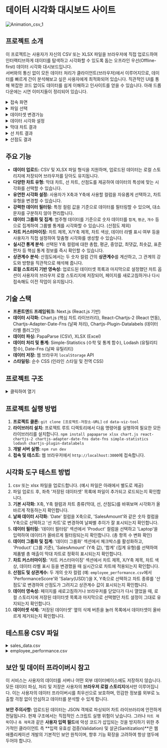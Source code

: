 # 데이터 시각화 대시보드 사이트

![Animation_csv_1](https://github.com/user-attachments/assets/de972f71-2129-4383-bfc1-5a3067abb6e4)

## 프로젝트 소개

이 프로젝트는 사용자가 자신의 CSV 또는 XLSX 파일을 브라우저에 직접 업로드하여 인터랙티브하게 데이터를 탐색하고 시각화할 수 있도록 돕는 오프라인 우선(Offline-first) 데이터 시각화 대시보드입니다.  
서버와의 통신 없이 모든 데이터 처리가 클라이언트(브라우저)에서 이루어지므로, 데이터를 빠르게 간이 분석해보고 싶은 사용자에게 최적화되어 있습니다. 직관적인 UI를 통해 복잡한 코드 없이도 데이터를 쉽게 이해하고 인사이트를 얻을 수 있습니다.
아래 드롭다운에는 시연 이미지들이 정리되어 있습니다.

<details>
<summary>접속 화면</summary>

![image](https://github.com/user-attachments/assets/ba2bb598-6d69-4e5b-b0db-43e92524f45f)

</details>
<details>
<summary>파일 선택</summary>

![image](https://github.com/user-attachments/assets/e2185590-381d-47b5-b616-d7aeb47be74f)

</details>
<details>
<summary>데이터셋 변경가능</summary>

![image](https://github.com/user-attachments/assets/252a07cf-91e8-431b-94a4-a765a9feca22)

</details>
<details>
<summary>데이터 시각화 설정</summary>

![image](https://github.com/user-attachments/assets/265586d2-43f5-44c3-9ba0-e63cc47c0e5a)

</details>
<details>
<summary>막대 차트 결과</summary>

![image](https://github.com/user-attachments/assets/fe16a1bb-9490-4747-a3e9-12d28577eb00)

</details>
<details>
<summary>선 차트 결과</summary>

![image](https://github.com/user-attachments/assets/ef0aad86-f767-49ec-8ba0-72fba37e27c6)

</details>
<details>
<summary>산점도 결과</summary>

![image](https://github.com/user-attachments/assets/205c57e5-aa7f-4165-b2ce-6c397bc69530)

</details>

## 주요 기능

* **데이터 업로드:** CSV 및 XLSX 파일 형식을 지원하며, 업로드된 데이터는 로컬 스토리지에 저장되어 브라우저를 닫아도 유지됩니다.
* **다양한 차트 유형:** 막대 차트, 선 차트, 산점도를 제공하여 데이터의 특성에 맞는 시각화를 선택할 수 있습니다.
* **유연한 시각화 설정:** 사용자가 X축과 Y축에 사용할 컬럼을 자유롭게 선택하고, 차트 유형을 변경할 수 있습니다.
* **강력한 데이터 필터링:** 특정 컬럼 값을 기준으로 데이터를 필터링할 수 있으며, 대소문자를 구분하지 않아 편리합니다.
* **데이터 그룹화 및 집계:** 범주형 데이터를 기준으로 숫자 데이터를 `합계`, `평균`, `개수` 등으로 집계하여 그룹별 통계를 시각화할 수 있습니다. (산점도 제외)
* **차트 커스터마이징:** 차트 제목, X/Y축 제목, 차트 색상, 데이터 라벨 표시 여부 등을 사용자가 직접 설정하여 맞춤형 시각화를 생성할 수 있습니다.
* **실시간 통계 분석:** 선택된 Y축 컬럼에 대한 총합, 평균, 중앙값, 최댓값, 최솟값, 표준편차 등 핵심 통계 정보를 즉시 확인할 수 있습니다.
* **상관계수 분석:** 산점도에서는 두 숫자 컬럼 간의 **상관계수**를 계산하고, 그 관계의 강도와 방향을 직관적으로 해석해 줍니다.
* **로컬 스토리지 기반 영속성:** 업로드된 데이터셋 목록과 마지막으로 설정했던 차트 옵션이 사용자의 브라우저 로컬 스토리지에 저장되어, 페이지를 새로고침하거나 다시 접속해도 이전 작업이 유지됩니다.

## 기술 스택

* **프론트엔드 프레임워크:** Next.js (React.js 기반)
* **데이터 시각화:** Chart.js (핵심 차트 라이브러리), React-Chartjs-2 (React 연동), Chartjs-Adapter-Date-Fns (날짜 처리), Chartjs-Plugin-Datalabels (데이터 라벨 플러그인)
* **데이터 파싱:** PapaParse (CSV), XLSX (Excel)
* **데이터 처리 및 통계:** Simple-Statistics (수학 및 통계 함수), Lodash (유틸리티 함수), Date-Fns (날짜 유틸리티)
* **데이터 저장:** 웹 브라우저 `localStorage` API
* **스타일링:** 순수 CSS (인라인 스타일 및 전역 CSS)

## 프로젝트 구조

<details>
<summary>클릭하여 열기</summary>

```
data-viz-tool/
├── public/
├── app/
│   ├── layout.js       # 전체 레이아웃
│   ├── page.js         # 메인 페이지 컴포넌트 (데이터셋 관리, 로드 등)
│   └── globals.css     # 전역 CSS
├── components/
│   ├── FileUploader.js     # 파일 업로드
│   └── DataVisualizer.js   # 핵심 시각화 및 설정 UI
├── lib/
│   ├── dataUtils.js        # 데이터 처리, 통계, 그룹화 로직
│   └── localStorageUtils.js # 로컬 스토리지 데이터셋 및 설정 관리
├── package.json
└── next.config.js
```

</details>

## 프로젝트 실행 방법

1.  **프로젝트 클론:**
    `git clone [프로젝트-저장소-URL]`
    `cd data-viz-tool`
2.  **라이브러리 설치:** 프로젝트 루트 디렉토리에서 다음 명령어를 실행하여 필요한 모든 라이브러리를 설치합니다.
    `npm install papaparse xlsx chart.js react-chartjs-2 chartjs-adapter-date-fns date-fns simple-statistics lodash chartjs-plugin-datalabels`
3.  **개발 서버 실행:**
    `npm run dev`
4.  **접속 및 테스트:** 웹 브라우저에서 `http://localhost:3000`에 접속합니다.

## 시각화 도구 테스트 방법

1.  csv 또는 xlsx 파일을 업로드합니다. (예시 파일은 아래에서 별도로 제공) 
2.  파일 업로드 후, 좌측 '저장된 데이터셋' 목록에 파일이 추가되고 로드되는지 확인합니다.
3.  **기본 시각화:** X축, Y축 컬럼과 차트 종류(막대, 선, 산점도)를 바꿔보며 시각화가 올바르게 작동하는지 확인합니다.
4.  **날짜 데이터 시각화:** 'Date' 컬럼을 X축으로, 'SalesAmount'와 같은 숫자 컬럼을 Y축으로 선택하고 '선 차트'로 변경하여 날짜별 추이가 잘 표시되는지 확인합니다.
5.  **데이터 필터링:** '데이터 필터링' 섹션에서 'Product' 컬럼을 선택하고 'Laptop'을 입력하여 데이터가 올바르게 필터링되는지 확인합니다. (총 항목 수 변화 확인)
6.  **데이터 그룹화 및 집계:** '데이터 그룹화' 섹션에서 체크박스를 활성화하고, 'Product' (그룹 기준), 'SalesAmount' (Y축 값), '합계' (집계 유형)를 선택하여 제품별 총 매출이 막대 차트로 정확히 표시되는지 확인합니다.
7.  **차트 커스터마이징:** '차트 커스터마이징' 섹션에서 차트 제목, X/Y축 제목, 차트 색상, 데이터 라벨 표시 등을 변경했을 때 실시간으로 차트에 적용되는지 확인합니다.
8.  **산점도 및 상관계수:** 두 개의 숫자 컬럼 (예: `employee_performance.csv`에서 'PerformanceScore'와 'Salary(USD)')을 X, Y축으로 선택하고 차트 종류를 '산점도'로 변경하여 산점도가 그려지고 상관계수 값이 표시되는지 확인합니다.
9.  **데이터 영속성:** 페이지를 새로고침하거나 브라우저를 닫았다가 다시 열었을 때, 로컬 스토리지에 저장된 데이터셋 목록과 마지막으로 선택했던 차트 설정이 그대로 유지되는지 확인합니다.
10. **데이터셋 삭제:** '저장된 데이터셋' 옆의 삭제 버튼을 눌러 목록에서 데이터셋이 올바르게 제거되는지 확인합니다.

## 테스트용 CSV 파일

<details>
<summary>sales_data.csv</summary>

```
Date,Product,Region,SalesAmount,UnitsSold
2024-01-01,Laptop,North,1200000,10
2024-01-01,Mouse,North,25000,100
2024-01-02,Keyboard,South,50000,50
2024-01-02,Monitor,East,300000,5
2024-01-03,Laptop,West,1500000,12
2024-01-03,Mouse,South,28000,110
2024-01-04,Keyboard,East,55000,60
2024-01-04,Monitor,North,320000,6
2024-01-05,Laptop,South,1300000,11
2024-01-05,Mouse,West,27000,105
```

</details>

<details>
<summary>employee_performance.csv</summary>

```
EmployeeID,Name,Department,PerformanceScore,YearsOfService,ProjectCount,Salary(USD)
EMP001,Alice,Marketing,85,5,3,60000
EMP002,Bob,Sales,92,7,5,75000
EMP003,Charlie,HR,78,3,2,50000
EMP004,David,Engineering,95,10,8,90000
EMP005,Eve,Marketing,88,6,4,65000
EMP006,Frank,Sales,89,4,3,68000
EMP007,Grace,Engineering,91,8,6,82000
```

</details>

## 보안 및 데이터 프라이버시 참고

이 서비스는 사용자의 데이터를 서버나 어떤 외부 데이터베이스에도 저장하지 않습니다. 모든 데이터 파싱, 처리 및 저장은 사용자의 **브라우저 로컬 스토리지**에서만 이루어집니다. 이는 사용자의 데이터 프라이버시를 최우선으로 보호하며, 민감한 정보를 외부로 노출할 걱정 없이 안심하고 데이터를 분석할 수 있게 합니다.

**보안 주의사항:** 업로드된 데이터는 JSON 객체로 파싱되어 차트 라이브러리에 안전하게 전달됩니다. 현재 구조에서는 직접적인 스크립트 실행 위험이 낮습니다. 그러나 `차트 제목`이나 `축 제목`과 같은 **사용자 입력 필드**에 악성 코드가 삽입되는 것을 방지하기 위한 추가적인 클라이언트 측 **입력 유효성 검증(Validation) 및 살균(Sanitization)**은 웹 애플리케이션 개발의 기본적인 보안 원칙이며, 향후 기능 확장을 고려하여 항상 염두에 두어야 합니다.
